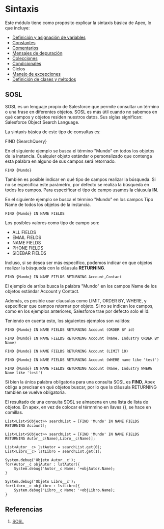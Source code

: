 # Sintaxis

Este módulo tiene como propósito explicar la sintaxis básica de Apex, lo que incluye:

- [Definición y asignación de variables](https://github.com/XSawdarkX/Curiosidades-Apex/edit/main/Sintaxis_Variables.md) 
- [Constantes](https://github.com/XSawdarkX/Curiosidades-Apex/blob/main/Sintaxis_Constantes.md)
- [Comentarios](https://github.com/XSawdarkX/Curiosidades-Apex/blob/main/Sintaxis_Constantes.md)
- [Mensajes de depuración](https://github.com/XSawdarkX/Curiosidades-Apex/blob/main/Sintaxis_Constantes.md)
- [Colecciones](https://github.com/XSawdarkX/Curiosidades-Apex/blob/main/Sintaxis_Colecciones.md)
- [Condicionales](https://github.com/XSawdarkX/Curiosidades-Apex/blob/main/Sintaxis_Condicionales.md)
- Ciclos
- [Manejo de excepciones](https://github.com/XSawdarkX/Curiosidades-Apex/blob/main/Sintaxis_Excepciones.md)
- [Definición de clases y métodos](https://github.com/XSawdarkX/Curiosidades-Apex/blob/main/Sintaxis_ClasesMetodos.md)

## SOSL

SOSL es un lenguaje propio de Salesforce que permite consultar un término o una frase en diferentes objetos. SOSL es más útil cuando no sabemos en qué campos y objetos residen nuestros datos. Sus siglas significan: Salesforce Object Search Language.  

La sintaxis básica de este tipo de consultas es:

FIND {SearchQuery} 

En el siguiente ejemplo se busca el término  "Mundo" en todos los objetos de la instancia. Cualquier objeto estándar o personalizado que contenga esta palabra en alguno de sus campos será  retornado. 

```Apex
FIND {Mundo}
``` 
También es posible indicar en qué tipo de campos realizar la búsqueda. Si no se especifica este parámetro, por defecto se realiza la búsqueda en todos los campos. Para especificar el tipo de campo usamos la cláusula **IN**.

En el siguiente ejemplo se busca el término "Mundo" en los campos Tipo Name de todos los objetos de la instancia.

```Apex
FIND {Mundo} IN NAME FIELDS
``` 
Los posibles valores como tipo de campo son:

- ALL FIELDS	
- EMAIL FIELDS
- NAME FIELDS
- PHONE FIELDS
- SIDEBAR FIELDS

Incluso, si se desea ser más específico, podemos indicar en que objetos realizar la búsqueda con la cláusula **RETURNING**.

```Apex
FIND {Mundo} IN NAME FIELDS RETURNING Account,Contact
``` 

El ejemplo de arriba busca la palabra "Mundo" en los campos Name de los objetos estándar Account y Contact. 

Además, es posible usar clausulas como LIMIT, ORDER BY, WHERE, y especificar que campos retornar por objeto. Si no se indican los campos, como en los ejemplos anteriores, Salesforce trae por defecto solo el Id. 

Teniendo en cuenta esto, los siguientes ejemplos son validos:

```Apex
FIND {Mundo} IN NAME FIELDS RETURNING Account (ORDER BY id)

FIND {Mundo} IN NAME FIELDS RETURNING Account (Name, Industry ORDER BY Name)

FIND {Mundo} IN NAME FIELDS RETURNING Account (LIMIT 10)

FIND {Mundo} IN NAME FIELDS RETURNING Account (WHERE name like 'test')

FIND {Mundo} IN NAME FIELDS RETURNING Account (Name, Industry WHERE Name like 'test')
``` 

Si bien la única palabra obligatoria para una consulta SOSL es **FIND**, Apex obliga a precisar en qué objetos buscar, por lo que la cláusula RETURNING también se vuelve obligatoria. 

El resultado de una consulta SOSL se almacena en una lista de lista de objetos. En apex, en vez de colocar el térmmino en llaves {}, se hace en comillas. 

```Apex
List<List<SObject>> searchList = [FIND 'Mundo' IN NAME FIELDS RETURNING Account]; 
``` 

```Apex
List<List<SObject>> searchList = [FIND 'Mundo' IN NAME FIELDS RETURNING Autor__c(Name),Libro__c(Name)];

List<Autor__c> lstAutor = searchList.get(0);
List<Libro__c> lstLibro = searchList.get(1);

System.debug('Objeto Autor__c');
for(Autor__c objAutor : lstAutor){
    System.debug('Autor__c Name: '+objAutor.Name);
}

System.debug('Objeto Libro__c');
for(Libro__c objLibro : lstLibro){
    System.debug('Libro__c Name: '+objLibro.Name);
}
```

## Referencias

1. [SOSL](https://developer.salesforce.com/docs/atlas.en-us.soql_sosl.meta/soql_sosl/sforce_api_calls_sosl.htm)

